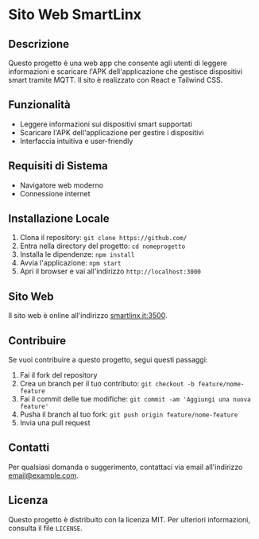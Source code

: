 # Sito Web SmartLinx

## Descrizione

Questo progetto è una web app che consente agli utenti di leggere informazioni e scaricare l'APK dell'applicazione che gestisce dispositivi smart tramite MQTT. Il sito è realizzato con React e Tailwind CSS.

## Funzionalità

- Leggere informazioni sui dispositivi smart supportati
- Scaricare l'APK dell'applicazione per gestire i dispositivi
- Interfaccia intuitiva e user-friendly

## Requisiti di Sistema

- Navigatore web moderno
- Connessione internet

## Installazione Locale

1. Clona il repository: `git clone https://github.com/`
2. Entra nella directory del progetto: `cd nomeprogetto`
3. Installa le dipendenze: `npm install`
4. Avvia l'applicazione: `npm start`
5. Apri il browser e vai all'indirizzo `http://localhost:3000`

## Sito Web

Il sito web è online all'indirizzo [smartlinx.it:3500](http://smartlinx.it:3500).

## Contribuire

Se vuoi contribuire a questo progetto, segui questi passaggi:

1. Fai il fork del repository
2. Crea un branch per il tuo contributo: `git checkout -b feature/nome-feature`
3. Fai il commit delle tue modifiche: `git commit -am 'Aggiungi una nuova feature'`
4. Pusha il branch al tuo fork: `git push origin feature/nome-feature`
5. Invia una pull request

## Contatti

Per qualsiasi domanda o suggerimento, contattaci via email all'indirizzo [email@example.com](mailto:support@smartlinx.it).

## Licenza

Questo progetto è distribuito con la licenza MIT. Per ulteriori informazioni, consulta il file `LICENSE`.
